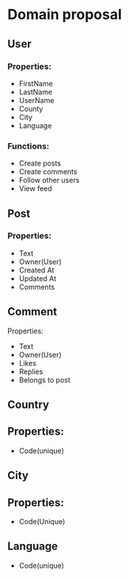 # Domain proposal

## User

### Properties:
- FirstName
- LastName
- UserName
- County
- City
- Language

### Functions:
- Create posts
- Create comments
- Follow other users
- View feed

## Post

### Properties:
- Text
- Owner(User)
- Created At
- Updated At
- Comments

## Comment

Properties:
- Text
- Owner(User)
- Likes
- Replies
- Belongs to post


## Country

## Properties:

- Code(unique)

## City

## Properties:

- Code(Unique)

## Language

- Code(unique)